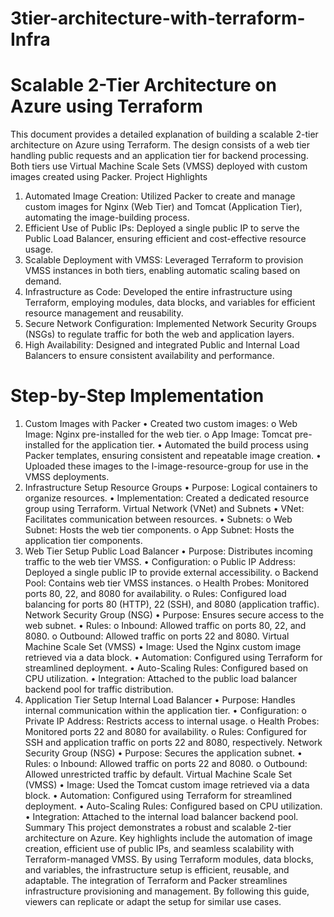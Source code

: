 # 3tier-architecture-with-terraform-Infra
# Scalable 2-Tier Architecture on Azure using Terraform

This document provides a detailed explanation of building a scalable 2-tier architecture on Azure using Terraform. The design consists of a web tier handling public requests and an application tier for backend processing. Both tiers use Virtual Machine Scale Sets (VMSS) deployed with custom images created using Packer.
Project Highlights
1.	Automated Image Creation: Utilized Packer to create and manage custom images for Nginx (Web Tier) and Tomcat (Application Tier), automating the image-building process.
3.	Efficient Use of Public IPs: Deployed a single public IP to serve the Public Load Balancer, ensuring efficient and cost-effective resource usage.
4.	Scalable Deployment with VMSS: Leveraged Terraform to provision VMSS instances in both tiers, enabling automatic scaling based on demand.
5.	Infrastructure as Code: Developed the entire infrastructure using Terraform, employing modules, data blocks, and variables for efficient resource management and reusability.
6.	Secure Network Configuration: Implemented Network Security Groups (NSGs) to regulate traffic for both the web and application layers.
7.	High Availability: Designed and integrated Public and Internal Load Balancers to ensure consistent availability and performance.

 
# Step-by-Step Implementation
1. Custom Images with Packer
•	Created two custom images: 
o	Web Image: Nginx pre-installed for the web tier.
o	App Image: Tomcat pre-installed for the application tier.
•	Automated the build process using Packer templates, ensuring consistent and repeatable image creation.
•	Uploaded these images to the l-image-resource-group for use in the VMSS deployments.
3. Infrastructure Setup
Resource Groups
•	Purpose: Logical containers to organize resources.
•	Implementation: Created a dedicated resource group using Terraform.
Virtual Network (VNet) and Subnets
•	VNet: Facilitates communication between resources.
•	Subnets: 
o	Web Subnet: Hosts the web tier components.
o	App Subnet: Hosts the application tier components.
4. Web Tier Setup
Public Load Balancer
•	Purpose: Distributes incoming traffic to the web tier VMSS.
•	Configuration: 
o	Public IP Address: Deployed a single public IP to provide external accessibility.
o	Backend Pool: Contains web tier VMSS instances.
o	Health Probes: Monitored ports 80, 22, and 8080 for availability.
o	Rules: Configured load balancing for ports 80 (HTTP), 22 (SSH), and 8080 (application traffic).
Network Security Group (NSG)
•	Purpose: Ensures secure access to the web subnet.
•	Rules: 
o	Inbound: Allowed traffic on ports 80, 22, and 8080.
o	Outbound: Allowed traffic on ports 22 and 8080.
Virtual Machine Scale Set (VMSS)
•	Image: Used the Nginx custom image retrieved via a data block.
•	Automation: Configured using Terraform for streamlined deployment.
•	Auto-Scaling Rules: Configured based on CPU utilization.
•	Integration: Attached to the public load balancer backend pool for traffic distribution.
5. Application Tier Setup
Internal Load Balancer
•	Purpose: Handles internal communication within the application tier.
•	Configuration: 
o	Private IP Address: Restricts access to internal usage.
o	Health Probes: Monitored ports 22 and 8080 for availability.
o	Rules: Configured for SSH and application traffic on ports 22 and 8080, respectively.
Network Security Group (NSG)
•	Purpose: Secures the application subnet.
•	Rules: 
o	Inbound: Allowed traffic on ports 22 and 8080.
o	Outbound: Allowed unrestricted traffic by default.
Virtual Machine Scale Set (VMSS)
•	Image: Used the Tomcat custom image retrieved via a data block.
•	Automation: Configured using Terraform for streamlined deployment.
•	Auto-Scaling Rules: Configured based on CPU utilization.
•	Integration: Attached to the internal load balancer backend pool.
Summary
This project demonstrates a robust and scalable 2-tier architecture on Azure. Key highlights include the automation of image creation, efficient use of public IPs, and seamless scalability with Terraform-managed VMSS. By using Terraform modules, data blocks, and variables, the infrastructure setup is efficient, reusable, and adaptable. The integration of Terraform and Packer streamlines infrastructure provisioning and management. By following this guide, viewers can replicate or adapt the setup for similar use cases.
